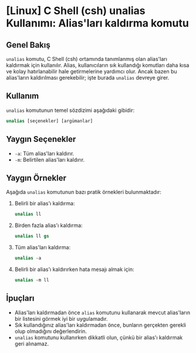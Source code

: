 # [Linux] C Shell (csh) unalias Kullanımı: Alias'ları kaldırma komutu

## Genel Bakış
`unalias` komutu, C Shell (csh) ortamında tanımlanmış olan alias'ları kaldırmak için kullanılır. Alias, kullanıcıların sık kullandığı komutları daha kısa ve kolay hatırlanabilir hale getirmelerine yardımcı olur. Ancak bazen bu alias'ların kaldırılması gerekebilir; işte burada `unalias` devreye girer.

## Kullanım
`unalias` komutunun temel sözdizimi aşağıdaki gibidir:

```csh
unalias [seçenekler] [argümanlar]
```

## Yaygın Seçenekler
- `-a`: Tüm alias'ları kaldırır.
- `-m`: Belirtilen alias'ları kaldırır.

## Yaygın Örnekler
Aşağıda `unalias` komutunun bazı pratik örnekleri bulunmaktadır:

1. Belirli bir alias'ı kaldırma:
   ```csh
   unalias ll
   ```

2. Birden fazla alias'ı kaldırma:
   ```csh
   unalias ll gs
   ```

3. Tüm alias'ları kaldırma:
   ```csh
   unalias -a
   ```

4. Belirli bir alias'ı kaldırırken hata mesajı almak için:
   ```csh
   unalias -m ll
   ```

## İpuçları
- Alias'ları kaldırmadan önce `alias` komutunu kullanarak mevcut alias'ların bir listesini görmek iyi bir uygulamadır.
- Sık kullandığınız alias'ları kaldırmadan önce, bunların gerçekten gerekli olup olmadığını değerlendirin.
- `unalias` komutunu kullanırken dikkatli olun, çünkü bir alias'ı kaldırmak geri alınamaz.